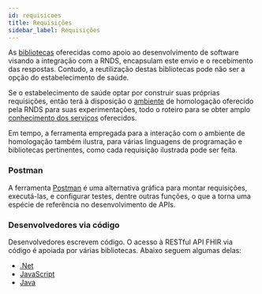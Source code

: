 ```yaml
---
id: requisicoes
title: Requisições
sidebar_label: Requisições
---
```


As [bibliotecas](../../rnds/tools/bibliotecas) oferecidas como apoio ao desenvolvimento de software visando a integração com a RNDS, encapsulam este envio e o recebimento das respostas. Contudo, a reutilização destas bibliotecas pode não ser a opção do estabelecimento de saúde.

Se o estabelecimento de saúde optar por construir suas próprias
requisições, então terá à disposição o [ambiente](../../rnds/ambientes) de homologação oferecido pela RNDS para suas experimentações, todo o roteiro para se obter amplo [conhecimento dos serviços](../ti/conhecer) oferecidos.

Em tempo, a ferramenta empregada para a interação com o ambiente de homologação também ilustra, para várias linguagens de programação e bibliotecas pertinentes, como cada requisição ilustrada pode ser feita.

### Postman

A ferramenta [Postman](https://www.getpostman.com/downloads/) é uma alternativa
gráfica para montar requisições, executá-las, e configurar testes, dentre outras funções, o que a torna uma espécie de referência no desenvolvimento de APIs.

### Desenvolvedores via código

Desenvolvedores escrevem código. O acesso à RESTful API FHIR via código
é apoiada por várias bibliotecas. Abaixo seguem algumas delas:

- [.Net](http://ewoutkramer.github.io/fhir-net-api/client-setup.html)
- [JavaScript](https://github.com/smart-on-fhir/client-js)
- [Java](https://github.com/FirelyTeam/fhirstarters/tree/master/java/hapi-fhirstarters-client-skeleton)
